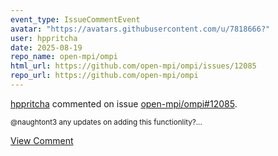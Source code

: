 ```yaml
---
event_type: IssueCommentEvent
avatar: "https://avatars.githubusercontent.com/u/7818666?"
user: hppritcha
date: 2025-08-19
repo_name: open-mpi/ompi
html_url: https://github.com/open-mpi/ompi/issues/12085
repo_url: https://github.com/open-mpi/ompi
---
```


<a href='https://github.com/hppritcha' target='_blank'>hppritcha</a> commented on issue <a href='https://github.com/open-mpi/ompi/issues/12085' target='_blank'>open-mpi/ompi#12085</a>.

<small>@naughtont3 any updates on adding this functionlity?...</small>

<a href='https://github.com/open-mpi/ompi/issues/12085' target='_blank'>View Comment</a>